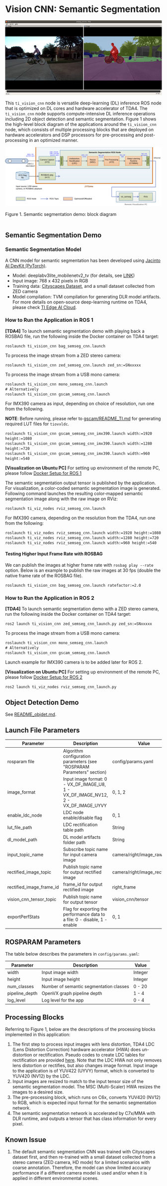 Vision CNN: Semantic Segmentation
=================================

![](docs/semseg_rviz.png)
<br />

This `ti_vision_cnn` node is versatile deep-learning (DL) inference ROS node that is optimized on DL cores and hardware accelerator of TDA4. The `ti_vision_cnn` node supports compute-intensive DL inference operations including 2D object detection and semantic segmentation. Figure 1 shows the high-level block diagram of the applications around the `ti_vision_cnn` node, which consists of multiple processing blocks that are deployed on hardware accelerators and DSP processors for pre-processing and post-processing in an optimized manner.

![](docs/semseg_demo_block_diagram.svg)
<figcaption>Figure 1. Semantic segmentation demo: block diagram</figcaption>
<br />

## Semantic Segmentation Demo

### Semantic Segmentation Model
A CNN model for semantic segmentation has been developed using [Jacinto AI DevKit (PyTorch)](https://git.ti.com/cgit/jacinto-ai/pytorch-jacinto-ai-devkit/about/).

* Model: deeplabv3lite_mobilenetv2_tv (for details, see [LINK](https://git.ti.com/cgit/jacinto-ai/pytorch-jacinto-ai-devkit/about/docs/Semantic_Segmentation.md))
* Input image: 768 x 432 pixels in RGB
* Training data: [Cityscapes Dataset](https://www.cityscapes-dataset.com), and a small dataset collected from ZED camera
* Model compilation: TVM compilation for generating DLR model artifacts. For more details on open-source deep-learning runtime on TDA4, please check [TI Edge AI Cloud](https://dev.ti.com/edgeai/).

### How to Run the Application in ROS 1

**[TDA4]** To launch semantic segmentation demo with playing back a ROSBAG file, run the following inside the Docker container on TDA4 target:
```
roslaunch ti_vision_cnn bag_semseg_cnn.launch
```
To process the image stream from a ZED stereo camera:
```
roslaunch ti_vision_cnn zed_semseg_cnn.launch zed_sn:=SNxxxxx
```
To process the image stream from a USB mono camera:
```
roslaunch ti_vision_cnn mono_semseg_cnn.launch
# Alternatively
roslaunch ti_vision_cnn gscam_semseg_cnn.launch
```

For IMX390 camera as input, depending on choice of resolution, run one from the following.

**NOTE**: Before running, please refer to [gscam/README_TI.md](../../drivers/gscam/README_TI.md) for generating required LUT files for `tiovxldc`.
```
roslaunch ti_vision_cnn gscam_semseg_cnn_imx390.launch width:=1920 height:=1080
roslaunch ti_vision_cnn gscam_semseg_cnn_imx390.launch width:=1280 height:=720
roslaunch ti_vision_cnn gscam_semseg_cnn_imx390.launch width:=960 height:=540
```

**[Visualization on Ubuntu PC]** For setting up environment of the remote PC, please follow [Docker Setup for ROS 1](../../../docker/setting_docker_ros1.md)

The semantic segmentation output tensor is published by the application. For visualization, a color-coded semantic segmentation image is generated. Following command launches the resulting color-mapped semantic segmentation image along with the raw image on RViz:
```
roslaunch ti_viz_nodes rviz_semseg_cnn.launch
```

For IMX390 camera, depending on the resolution from the TDA4, run one from the following:
```
roslaunch ti_viz_nodes rviz_semseg_cnn.launch width:=1920 height:=1080
roslaunch ti_viz_nodes rviz_semseg_cnn.launch width:=1280 height:=720
roslaunch ti_viz_nodes rviz_semseg_cnn.launch width:=960 height:=540
```

#### Testing Higher Input Frame Rate with ROSBAG
We can publish the images at higher frame rate with `rosbag play --rate` option. Below is an example to publish the raw images at 30 fps (double the native frame rate of the ROSBAG file).
```
roslaunch ti_vision_cnn bag_semseg_cnn.launch ratefactor:=2.0
```

### How to Run the Application in ROS 2

**[TDA4]** To launch semantic segmentation demo with a ZED stereo camera, run the following inside the Docker container on TDA4 target:
```
ros2 launch ti_vision_cnn zed_semseg_cnn_launch.py zed_sn:=SNxxxxx
```
To process the image stream from a USB mono camera:
```
roslaunch ti_vision_cnn mono_semseg_cnn.launch
# Alternatively
roslaunch ti_vision_cnn gscam_semseg_cnn.launch
```
<!-- To launch semantic segmentation demo with playing back a ROSBAG file, run the following inside the Docker container on TDA4 target:
```
ros2 launch ti_vision_cnn bag_semseg_cnn_launch.py
``` -->

Launch example for IMX390 camera is to be added later for ROS 2.

**[Visualization on Ubuntu PC]** For setting up environment of the remote PC, please follow [Docker Setup for ROS 2](../../../docker/setting_docker_ros2.md)

```
ros2 launch ti_viz_nodes rviz_semseg_cnn_launch.py
```

## Object Detection Demo

See [README_objdet.md](./README_objdet.md).

## Launch File Parameters

Parameter                | Description                                                                | Value
-------------------------|----------------------------------------------------------------------------|-------------------
rosparam file            | Algorithm configuration parameters (see "ROSPARAM Parameters" section)     | config/params.yaml
image_format             | Input image format: 0 - VX_DF_IMAGE_U8, 1 - VX_DF_IMAGE_NV12, 2 - VX_DF_IMAGE_UYVY | 0, 1, 2
enable_ldc_node          | LDC node enable/disable flag                                               | 0, 1
lut_file_path            | LDC rectification table path                                               | String
dl_model_path            | DL model artifacts folder path                                             | String
input_topic_name         | Subscribe topic name for input camera image                                | camera/right/image_raw
rectified_image_topic    | Publish topic name for output rectified image                              | camera/right/image_rect_nv12
rectified_image_frame_id | frame_id for output rectified image                                        | right_frame
vision_cnn_tensor_topic  | Publish topic name for output tensor                                       | vision_cnn/tensor
exportPerfStats          | Flag for exporting the performance data to a file: 0 - disable, 1 - enable | 0, 1

## ROSPARAM Parameters
The table below describes the parameters in `config/params.yaml`:

 Parameter                | Description                                        | Value
--------------------------|----------------------------------------------------|----------
 width                    | Input image width                                  | Integer
 height                   | Input image height                                 | Integer
 num_classes              | Number of semantic segmentation classes            | 0 - 20
 pipeline_depth           | OpenVX graph pipeline depth                        | 1 - 4
 log_level                | Log level for the app                              | 0 - 4
 ## Processing Blocks

Referring to Figure 1, below are the descriptions of the processing blocks implemented in this application:

1. The first step to process input images with lens distortion, TDA4 LDC (Lens Distortion Correction) hardware accelerator (HWA) does un-distortion or rectification. Pseudo codes to create LDC tables for rectification are provided [here](../ti_sde/README.md). Note that the LDC HWA not only removes lens distortion or rectifies, but also changes image format. Input image to the application is of YUV422 (UYVY) format, which is converted to YUV420 (NV12) by the LDC.
2. Input images are resized to match to the input tensor size of the semantic segmentation model. The MSC (Multi-Scaler) HWA resizes the images to a desired size.
3. The pre-processing block, which runs on C6x, converts YUV420 (NV12) to RGB, which is expected input format for the semantic segmentation network.
4. The semantic segmentation network is accelerated by C7x/MMA with DLR runtime, and outputs a tensor that has class information for every pixel.

## Known Issue

1. The default semantic segmentation CNN was trained with Cityscapes dataset first, and then re-trained with a small dataset collected from a stereo camera (ZED camera, HD mode) for a limited scenarios with coarse annotation. Therefore, the model can show limited accuracy performance if a different camera model is used and/or when it is applied in different environmental scenes.
